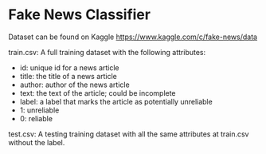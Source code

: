 # Fake News Classifier

Dataset can be found on Kaggle https://www.kaggle.com/c/fake-news/data

train.csv: A full training dataset with the following attributes:
- id: unique id for a news article
- title: the title of a news article
- author: author of the news article
- text: the text of the article; could be incomplete
- label: a label that marks the article as potentially unreliable
- 1: unreliable
- 0: reliable

test.csv: A testing training dataset with all the same attributes at train.csv without the label.

